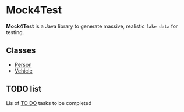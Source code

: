 # Mock4Test 

**Mock4Test** is a Java library to generate massive, realistic `fake data` for testing.

## Classes

 - [Person](doc/Person.md)
 - [Vehicle](doc/Vehicle.md)

## TODO list

Lis of [TO DO](doc/TODO.md) tasks to be completed
